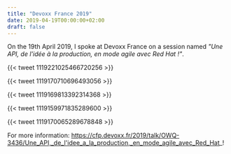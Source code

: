 ```yaml
---
title: "Devoxx France 2019"
date: 2019-04-19T00:00:00+02:00
draft: false
---
```


On the 19th April 2019, I spoke at Devoxx France on a session named _"Une API, de l'idée à la production, en mode agile avec Red Hat !"_.

{{< tweet 1119221025466720256 >}}

{{< tweet 1119170710696493056 >}}

{{< tweet 1119169813392314368 >}}

{{< tweet 1119159971835289600 >}}

{{< tweet 1119170065289678848 >}}

For more information: https://cfp.devoxx.fr/2019/talk/OWQ-3436/Une_API,_de_l'idee_a_la_production,_en_mode_agile_avec_Red_Hat_!


